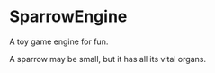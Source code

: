 # SparrowEngine
A toy game engine for fun.

A sparrow may be small, but it has all its vital organs.